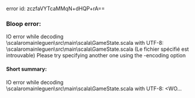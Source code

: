 error id: zczfaVYTcaMMqN+dHQP+rA==
### Bloop error:

IO error while decoding <WORKSPACE>\scalaromainleguen\src\main\scala\GameState.scala with UTF-8: <WORKSPACE>\scalaromainleguen\src\main\scala\GameState.scala (Le fichier spécifié est introuvable)
Please try specifying another one using the -encoding option
#### Short summary: 

IO error while decoding <WORKSPACE>\scalaromainleguen\src\main\scala\GameState.scala with UTF-8: <WO...